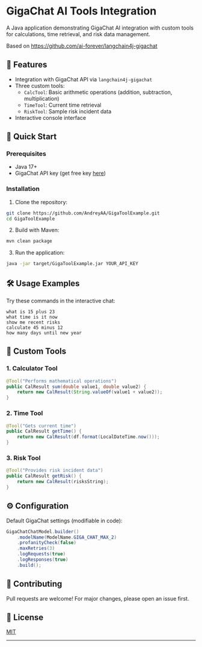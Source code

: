 # GigaChat AI Tools Integration

A Java application demonstrating GigaChat AI integration with custom tools for calculations, time retrieval, and risk data management.

Based on https://github.com/ai-forever/langchain4j-gigachat

## 📌 Features
- Integration with GigaChat API via `langchain4j-gigachat`
- Three custom tools:
  - `CalcTool`: Basic arithmetic operations (addition, subtraction, multiplication)
  - `TimeTool`: Current time retrieval
  - `RiskTool`: Sample risk incident data
- Interactive console interface

## 🚀 Quick Start

### Prerequisites
- Java 17+
- GigaChat API key (get free key [here](https://developers.sber.ru/studio))

### Installation
1. Clone the repository:
```bash
git clone https://github.com/AndreyAA/GigaToolExample.git
cd GigaToolExample
```

2. Build with Maven:
```bash
mvn clean package
```

3. Run the application:
```bash
java -jar target/GigaToolExample.jar YOUR_API_KEY
```

## 🛠️ Usage Examples

Try these commands in the interactive chat:
```
what is 15 plus 23
what time is it now
show me recent risks
calculate 45 minus 12
how many days until new year
```

## 🔧 Custom Tools

### 1. Calculator Tool
```java
@Tool("Performs mathematical operations")
public CalResult sum(double value1, double value2) {
    return new CalResult(String.valueOf(value1 + value2));
}
```

### 2. Time Tool
```java
@Tool("Gets current time")
public CalResult getTime() {
    return new CalResult(df.format(LocalDateTime.now()));
}
```

### 3. Risk Tool
```java
@Tool("Provides risk incident data")
public CalResult getRisk() {
    return new CalResult(risksString);
}
```

## ⚙️ Configuration

Default GigaChat settings (modifiable in code):
```java
GigaChatChatModel.builder()
    .modelName(ModelName.GIGA_CHAT_MAX_2)
    .profanityCheck(false)
    .maxRetries(3)
    .logRequests(true)
    .logResponses(true)
    .build();
```

## 🤝 Contributing
Pull requests are welcome! For major changes, please open an issue first.

## 📜 License
[MIT](https://choosealicense.com/licenses/mit/)

---


